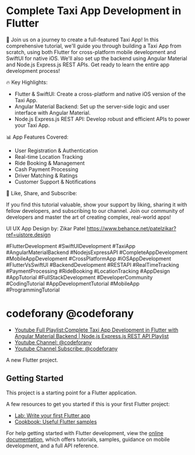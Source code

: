 # Complete Taxi App Development in Flutter

🚖 Join us on a journey to create a full-featured Taxi App! In this comprehensive tutorial, we'll guide you through building a Taxi App from scratch, using both Flutter for cross-platform mobile development and SwiftUI for native iOS. We'll also set up the backend using Angular Material and Node.js Express.js REST APIs. Get ready to learn the entire app development process!

🔥 Key Highlights:

- Flutter & SwiftUI: Create a cross-platform and native iOS version of the Taxi App.
- Angular Material Backend: Set up the server-side logic and user interface with Angular Material.
- Node.js Express.js REST API: Develop robust and efficient APIs to power your Taxi App.

📊 App Features Covered:

- User Registration & Authentication
- Real-time Location Tracking
- Ride Booking & Management
- Cash Payment Processing
- Driver Matching & Ratings
- Customer Support & Notifications

📢 Like, Share, and Subscribe:

If you find this tutorial valuable, show your support by liking, sharing it with fellow developers, and subscribing to our channel. Join our community of developers and master the art of creating complex, real-world apps!

UI UX App Design by: Zikar Patel
https://www.behance.net/patelzikar?ref=uistore.design

#FlutterDevelopment #SwiftUIDevelopment #TaxiApp #AngularMaterialBackend #NodejsExpressAPI #CompleteAppDevelopment #MobileAppDevelopment #CrossPlatformApp #iOSAppDevelopment #FlutterVsSwiftUI #BackendDevelopment #RESTAPI #RealTimeTracking #PaymentProcessing #RideBooking #LocationTracking #AppDesign #AppTutorial #FullStackDevelopment #DeveloperCommunity #CodingTutorial #AppDevelopmentTutorial #MobileApp #ProgrammingTutorial


# codeforany @codeforany

- [Youtube Full Playlist:Complete Taxi App Development in Flutter with Angular Material Backend | Node.js Express.js REST API Playlist](https://www.youtube.com/playlist?list=PLzcRC7PA0xWQ-hxjfD8gMFy7ciFWSIl-G)
- [Youtube Channel: @codeforany](https://www.youtube.com/channel/UCdQTp9wRK5vAOlEQZf9PHSg)
- [Youtube Channel Subscribe: @codeforany](https://www.youtube.com/channel/UCdQTp9wRK5vAOlEQZf9PHSg?sub_confirmation=1)


A new Flutter project.

## Getting Started

This project is a starting point for a Flutter application.

A few resources to get you started if this is your first Flutter project:

- [Lab: Write your first Flutter app](https://docs.flutter.dev/get-started/codelab)
- [Cookbook: Useful Flutter samples](https://docs.flutter.dev/cookbook)

For help getting started with Flutter development, view the
[online documentation](https://docs.flutter.dev/), which offers tutorials,
samples, guidance on mobile development, and a full API reference.
